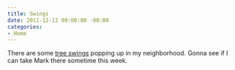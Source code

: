 ```yaml
---
title: Swings
date: 2011-12-12 00:00:00 -08:00
categories:
- Home
---
```


<p>There are some <a href="http://www.haighteration.com/2011/12/whats-up-with-all-the-swings.html">tree swings</a> popping up in my neighborhood. Gonna see if I can take Mark there sometime this week.</p>
